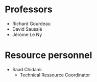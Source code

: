 # Professors

* Richard Gourdeau
* David Saussié
* Jérôme Le Ny

# Resource personnel

* Saad Chidami
  * Technical Ressource Coordinator
